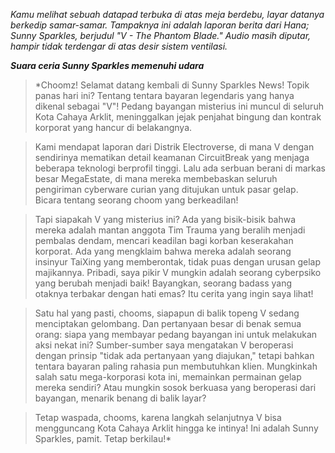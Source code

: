 _Kamu melihat sebuah datapad terbuka di atas meja berdebu, layar datanya berkedip samar-samar. Tampaknya ini adalah laporan berita dari Hana; Sunny Sparkles, berjudul "V - The Phantom Blade." Audio masih diputar, hampir tidak terdengar di atas desir sistem ventilasi._

**_Suara ceria Sunny Sparkles memenuhi udara_**

> \*Choomz! Selamat datang kembali di Sunny Sparkles News! Topik panas hari ini? Tentang tentara bayaran legendaris yang hanya dikenal sebagai "V"! Pedang bayangan misterius ini muncul di seluruh Kota Cahaya Arklit, meninggalkan jejak penjahat bingung dan kontrak korporat yang hancur di belakangnya.

> Kami mendapat laporan dari Distrik Electroverse, di mana V dengan sendirinya mematikan detail keamanan CircuitBreak yang menjaga beberapa teknologi berprofil tinggi. Lalu ada serbuan berani di markas besar MegaEstate, di mana mereka membebaskan seluruh pengiriman cyberware curian yang ditujukan untuk pasar gelap. Bicara tentang seorang choom yang berkeadilan!

> Tapi siapakah V yang misterius ini? Ada yang bisik-bisik bahwa mereka adalah mantan anggota Tim Trauma yang beralih menjadi pembalas dendam, mencari keadilan bagi korban keserakahan korporat. Ada yang mengklaim bahwa mereka adalah seorang insinyur TaiXing yang memberontak, tidak puas dengan urusan gelap majikannya. Pribadi, saya pikir V mungkin adalah seorang cyberpsiko yang berubah menjadi baik! Bayangkan, seorang badass yang otaknya terbakar dengan hati emas? Itu cerita yang ingin saya lihat!

> Satu hal yang pasti, chooms, siapapun di balik topeng V sedang menciptakan gelombang. Dan pertanyaan besar di benak semua orang: siapa yang membayar pedang bayangan ini untuk melakukan aksi nekat ini? Sumber-sumber saya mengatakan V beroperasi dengan prinsip "tidak ada pertanyaan yang diajukan," tetapi bahkan tentara bayaran paling rahasia pun membutuhkan klien. Mungkinkah salah satu mega-korporasi kota ini, memainkan permainan gelap mereka sendiri? Atau mungkin sosok berkuasa yang beroperasi dari bayangan, menarik benang di balik layar?

> Tetap waspada, chooms, karena langkah selanjutnya V bisa mengguncang Kota Cahaya Arklit hingga ke intinya! Ini adalah Sunny Sparkles, pamit. Tetap berkilau!\*
